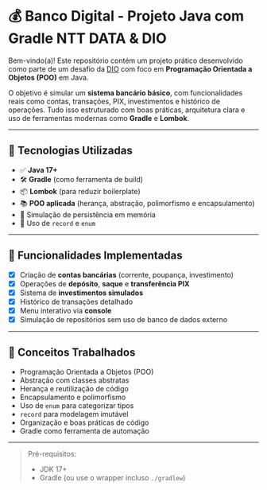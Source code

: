 # 💰 Banco Digital - Projeto Java com Gradle NTT DATA & DIO

Bem-vindo(a)! Este repositório contém um projeto prático desenvolvido como parte de um desafio da [DIO](https://web.dio.me/) com foco em **Programação Orientada a Objetos (POO)** em Java.

O objetivo é simular um **sistema bancário básico**, com funcionalidades reais como contas, transações, PIX, investimentos e histórico de operações. Tudo isso estruturado com boas práticas, arquitetura clara e uso de ferramentas modernas como **Gradle** e **Lombok**.

---

## 🚀 Tecnologias Utilizadas

- ✅ **Java 17+**
- 🛠️ **Gradle** (como ferramenta de build)
- 📦 **Lombok** (para reduzir boilerplate)
- 📚 **POO aplicada** (herança, abstração, polimorfismo e encapsulamento)
- 📁 Simulação de persistência em memória
- 📃 Uso de `record` e `enum`

---

## 📌 Funcionalidades Implementadas

- [x] Criação de **contas bancárias** (corrente, poupança, investimento)
- [x] Operações de **depósito**, **saque** e **transferência PIX**
- [x] Sistema de **investimentos simulados**
- [x] Histórico de transações detalhado
- [x] Menu interativo via **console**
- [x] Simulação de repositórios sem uso de banco de dados externo

---

## 🧠 Conceitos Trabalhados

- Programação Orientada a Objetos (POO)
- Abstração com classes abstratas
- Herança e reutilização de código
- Encapsulamento e polimorfismo
- Uso de `enum` para categorizar tipos
- `record` para modelagem imutável
- Organização e boas práticas de código
- Gradle como ferramenta de automação

---


> Pré-requisitos:
> - JDK 17+
> - Gradle (ou use o wrapper incluso `./gradlew`)


